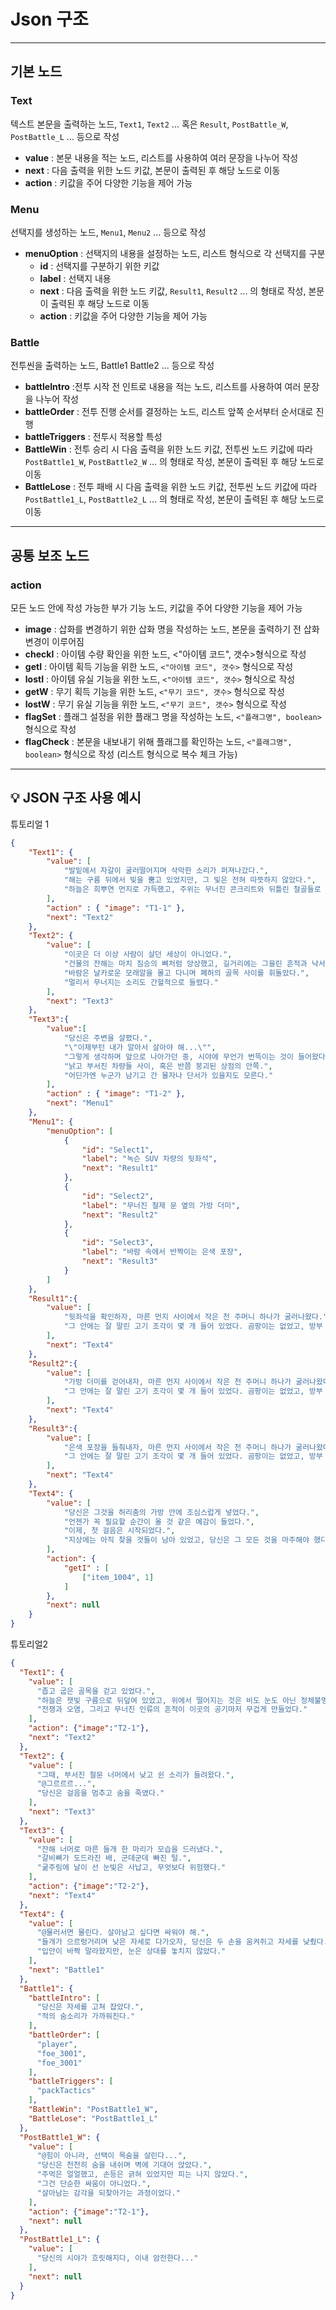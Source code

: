 # **Json 구조**

---

## 기본 노드

### Text
텍스트 본문을 출력하는 노드, `Text1`, `Text2` ... 혹은 `Result`, `PostBattle_W`, `PostBattle_L` ... 등으로 작성
- **value** : 본문 내용을 적는 노드, 리스트를 사용하여 여러 문장을 나누어 작성  
- **next** : 다음 출력을 위한 노드 키값, 본문이 출력된 후 해당 노드로 이동  
- **action** : 키값을 주어 다양한 기능을 제어 가능  

### Menu
선택지를 생성하는 노드, `Menu1`, `Menu2` ... 등으로 작성  
- **menuOption** : 선택지의 내용을 설정하는 노드, 리스트 형식으로 각 선택지를 구분  
  - **id** : 선택지를 구분하기 위한 키값  
  - **label** : 선택지 내용  
  - **next** : 다음 출력을 위한 노드 키값, `Result1`, `Result2` ... 의 형태로 작성, 본문이 출력된 후 해당 노드로 이동  
  - **action** : 키값을 주어 다양한 기능을 제어 가능

### Battle
전투씬을 출력하는 노드, Battle1 Battle2 ... 등으로 작성 
- **battleIntro** :전투 시작 전 인트로 내용을 적는 노드, 리스트를 사용하여 여러 문장을 나누어 작성
- **battleOrder** : 전투 진행 순서를 결정하는 노드, 리스트 앞쪽 순서부터 순서대로 진행
- **battleTriggers** : 전투시 적용할 특성
- **BattleWin** : 전투 승리 시 다음 출력을 위한 노드 키값, 전투씬 노드 키값에 따라 `PostBattle1_W`, `PostBattle2_W` ... 의 형태로 작성, 본문이 출력된 후 해당 노드로 이동
- **BattleLose** : 전투 패배 시 다음 출력을 위한 노드 키값, 전투씬 노드 키값에 따라 `PostBattle1_L`, `PostBattle2_L` ... 의 형태로 작성, 본문이 출력된 후 해당 노드로 이동

---

## 공통 보조 노드

### action
모든 노드 안에 작성 가능한 부가 기능 노드, 키값을 주어 다양한 기능을 제어 가능  
- **image** : 삽화를 변경하기 위한 삽화 명을 작성하는 노드, 본문을 출력하기 전 삽화 변경이 이루어짐
- **checkI** : 아이템 수량 확인을 위한 노드, <"아이템 코드", 갯수>형식으로 작성 
- **getI** : 아이템 획득 기능을 위한 노드, `<"아이템 코드", 갯수>` 형식으로 작성  
- **lostI** : 아이템 유실 기능을 위한 노드, `<"아이템 코드", 갯수>` 형식으로 작성
- **getW** : 무기 획득 기능을 위한 노드, `<"무기 코드", 갯수>` 형식으로 작성  
- **lostW** : 무기 유실 기능을 위한 노드, `<"무기 코드", 갯수>` 형식으로 작성
- **flagSet** : 플래그 설정을 위한 플래그 명을 작성하는 노드, `<"플래그명", boolean>` 형식으로 작성  
- **flagCheck** : 본문을 내보내기 위해 플래그를 확인하는 노드, `<"플래그명", boolean>` 형식으로 작성 (리스트 형식으로 복수 체크 가능)  


---

## 💡 JSON 구조 사용 예시

튜토리얼 1
```json
{
	"Text1": {
		"value": [
			"발밑에서 자갈이 굴러떨어지며 삭막한 소리가 퍼져나갔다.",
			"해는 구름 뒤에서 빛을 뿜고 있었지만, 그 빛은 전혀 따뜻하지 않았다.",
			"하늘은 희뿌연 먼지로 가득했고, 주위는 무너진 콘크리트와 뒤틀린 철골들로 뒤엉켜 있었다."
		],
		"action" : { "image": "T1-1" },
		"next": "Text2"
	},
	"Text2": {
		"value": [
			"이곳은 더 이상 사람이 살던 세상이 아니었다.",
			"건물의 잔해는 마치 짐승의 뼈처럼 앙상했고, 길거리에는 그을린 흔적과 낙서, 깨진 유리창들이 가득했다.",
			"바람은 날카로운 모래알을 몰고 다니며 폐허의 골목 사이를 휘돌았다.",
			"멀리서 무너지는 소리도 간헐적으로 들렸다."
		],
		"next": "Text3"
	},
	"Text3":{
		"value":[
			"당신은 주변을 살폈다.",
			"\"이제부턴 내가 알아서 살아야 해...\"",
			"그렇게 생각하며 앞으로 나아가던 중, 시야에 무언가 번뜩이는 것이 들어왔다.",
			"낡고 부서진 차량들 사이, 혹은 반쯤 붕괴된 상점의 안쪽.",
			"어딘가엔 누군가 남기고 간 물자나 단서가 있을지도 모른다."
		],
		"action" : { "image": "T1-2" },
		"next": "Menu1"
	},
	"Menu1": {
		"menuOption": [
			{
				"id": "Select1",
				"label": "녹슨 SUV 차량의 뒷좌석",
				"next": "Result1"
			},
			{
				"id": "Select2",
				"label": "무너진 철제 문 옆의 가방 더미",
				"next": "Result2"
			},
			{
				"id": "Select3",
				"label": "바람 속에서 반짝이는 은색 포장",
				"next": "Result3"
			}
		]
	},
	"Result1":{
		"value": [
			"뒷좌석을 확인하자, 마른 먼지 사이에서 작은 천 주머니 하나가 굴러나왔다.",
			"그 안에는 잘 말린 고기 조각이 몇 개 들어 있었다. 곰팡이는 없었고, 방부 처리 덕분에 상태도 양호했다."
		],
		"next": "Text4"
	},
	"Result2":{
		"value": [
			"가방 더미를 걷어내자, 마른 먼지 사이에서 작은 천 주머니 하나가 굴러나왔다.",
			"그 안에는 잘 말린 고기 조각이 몇 개 들어 있었다. 곰팡이는 없었고, 방부 처리 덕분에 상태도 양호했다."
		],
		"next": "Text4"
	},
	"Result3":{
		"value": [
			"은색 포장을 들춰내자, 마른 먼지 사이에서 작은 천 주머니 하나가 굴러나왔다.",
			"그 안에는 잘 말린 고기 조각이 몇 개 들어 있었다. 곰팡이는 없었고, 방부 처리 덕분에 상태도 양호했다."
		],
		"next": "Text4"
	},
	"Text4": {
		"value": [
			"당신은 그것을 허리춤의 가방 안에 조심스럽게 넣었다.",
			"언젠가 꼭 필요할 순간이 올 것 같은 예감이 들었다.",
			"이제, 첫 걸음은 시작되었다.",
			"지상에는 아직 찾을 것들이 남아 있었고, 당신은 그 모든 것을 마주해야 했다."
		],
		"action": {
			"getI" : [
				["item_1004", 1]
			]
		},
		"next": null
	}
}
```

튜토리얼2
```json
{
  "Text1": {
    "value": [
      "좁고 굽은 골목을 걷고 있었다.",
      "하늘은 잿빛 구름으로 뒤덮여 있었고, 위에서 떨어지는 것은 비도 눈도 아닌 정체불명의 미세 입자들이었다.",
      "전쟁과 오염, 그리고 무너진 인류의 흔적이 이곳의 공기마저 무겁게 만들었다."
    ],
    "action": {"image":"T2-1"},
    "next": "Text2"
  },
  "Text2": {
    "value": [
      "그때, 부서진 철문 너머에서 낮고 쉰 소리가 들려왔다.",
      "@그르르르...",
      "당신은 걸음을 멈추고 숨을 죽였다."
    ],
    "next": "Text3"
  },
  "Text3": {
    "value": [
      "잔해 너머로 마른 들개 한 마리가 모습을 드러냈다.",
      "갈비뼈가 도드라진 배, 군데군데 빠진 털.",
      "굶주림에 날이 선 눈빛은 사납고, 무엇보다 위험했다."
    ],
    "action": {"image":"T2-2"},
    "next": "Text4"
  },
  "Text4": {
    "value": [
      "@물러서면 물린다. 살아남고 싶다면 싸워야 해.",
      "들개가 으르렁거리며 낮은 자세로 다가오자, 당신은 두 손을 움켜쥐고 자세를 낮췄다.",
      "입안이 바짝 말라왔지만, 눈은 상대를 놓치지 않았다."
    ],
    "next": "Battle1"
  },
  "Battle1": {
    "battleIntro": [
      "당신은 자세를 고쳐 잡았다.",
      "적의 숨소리가 가까워진다."
    ],
    "battleOrder": [
      "player",
      "foe_3001",
      "foe_3001"
    ],
    "battleTriggers": [
      "packTactics"
    ],
    "BattleWin": "PostBattle1_W",
    "BattleLose": "PostBattle1_L"
  },
  "PostBattle1_W": {
    "value": [
      "@힘이 아니라, 선택이 목숨을 살린다...",
      "당신은 천천히 숨을 내쉬며 벽에 기대어 앉았다.",
      "주먹은 얼얼했고, 손등은 긁혀 있었지만 피는 나지 않았다.",
      "그건 단순한 싸움이 아니었다.",
      "살아남는 감각을 되찾아가는 과정이었다."
    ],
    "action": {"image":"T2-1"},
    "next": null
  },
  "PostBattle1_L": {
    "value": [
      "당신의 시야가 흐릿해지다, 이내 암전한다..."
    ],
    "next": null
  }
}

